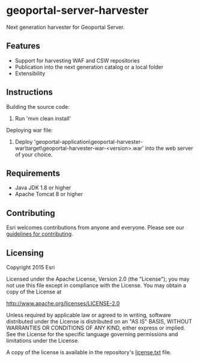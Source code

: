 # geoportal-server-harvester
Next generation harvester for Geoportal Server.

## Features

* Support for harvesting WAF and CSW repositories
* Publication into the next generation catalog or a local folder
* Extensibility

## Instructions

Building the source code:

1. Run 'mvn clean install'

Deploying war file:

1. Deploy 'geoportal-application\geoportal-harvester-war\target\geoportal-harvester-war-&lt;version&gt;.war' into the web server of your choice.

## Requirements

* Java JDK 1.8 or higher
* Apache Tomcat 8 or higher

## Contributing

Esri welcomes contributions from anyone and everyone. Please see our [guidelines for contributing](https://github.com/esri/contributing).

## Licensing
Copyright 2015 Esri

Licensed under the Apache License, Version 2.0 (the "License");
you may not use this file except in compliance with the License.
You may obtain a copy of the License at

   http://www.apache.org/licenses/LICENSE-2.0

Unless required by applicable law or agreed to in writing, software
distributed under the License is distributed on an "AS IS" BASIS,
WITHOUT WARRANTIES OR CONDITIONS OF ANY KIND, either express or implied.
See the License for the specific language governing permissions and
limitations under the License.

A copy of the license is available in the repository's [license.txt](license.txt?raw=true) file.